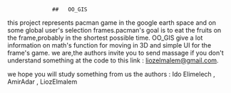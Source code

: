                   ##   OO_GIS
this project represents pacman game in the google earth space and on some global user's selection frames.pacman's goal is to eat the fruits on the frame,probably in the shortest possible time.
OO_GIS give a lot information on math's function for moving in 3D and simple UI for the frame's game.
we are,the authors invite you to send massage if you don't understand something at the code to this link :
liozelmalem@gmail.com.

we hope you will study something from us
the authors : 
Ido Elimelech  , AmirAdar , LiozElmalem
 
